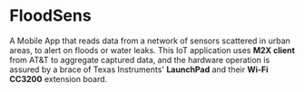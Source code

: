 # FloodSens
A Mobile App that reads data from a network of sensors scattered in urban areas, to alert on floods or water leaks. This IoT application uses **M2X client** from AT&T to aggregate captured data, and the hardware operation is assured by a brace of Texas Instruments' **LaunchPad** and their **Wi-Fi CC3200** extension board.
